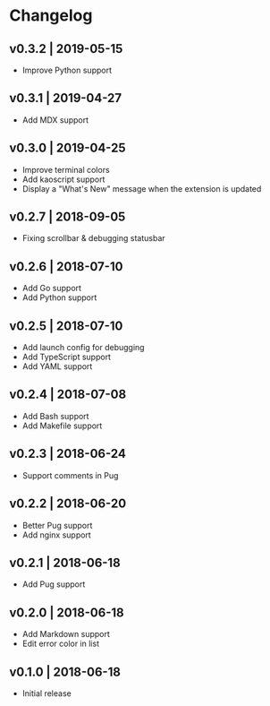 # Changelog

## v0.3.2 | 2019-05-15

- Improve Python support

## v0.3.1 | 2019-04-27

- Add MDX support

## v0.3.0 | 2019-04-25

- Improve terminal colors
- Add kaoscript support
- Display a "What's New" message when the extension is updated

## v0.2.7 | 2018-09-05

- Fixing scrollbar & debugging statusbar

## v0.2.6 | 2018-07-10

- Add Go support
- Add Python support

## v0.2.5 | 2018-07-10

- Add launch config for debugging
- Add TypeScript support
- Add YAML support

## v0.2.4 | 2018-07-08

- Add Bash support
- Add Makefile support

## v0.2.3 | 2018-06-24

- Support comments in Pug

## v0.2.2 | 2018-06-20

- Better Pug support
- Add nginx support

## v0.2.1 | 2018-06-18

- Add Pug support

## v0.2.0 | 2018-06-18

- Add Markdown support
- Edit error color in list

## v0.1.0 | 2018-06-18

- Initial release